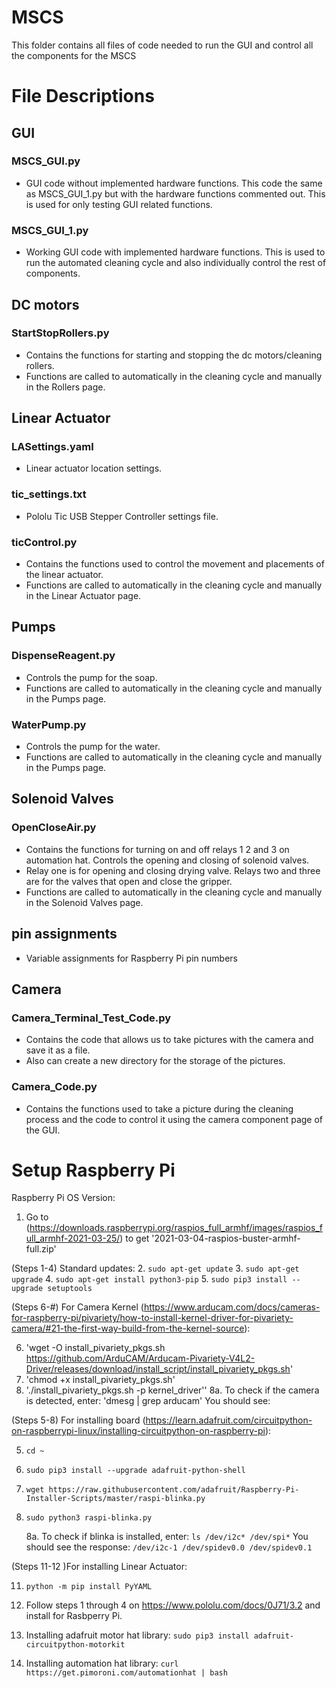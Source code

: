 # MSCS

This folder contains all files of code needed to run the GUI and control all the components for the MSCS 

# File Descriptions

## GUI
 ### MSCS_GUI.py
 - GUI code without implemented hardware functions. This code the same as MSCS_GUI_1.py but with the hardware functions commented out. This is used for only testing  GUI related functions.
 ### MSCS_GUI_1.py
 - Working GUI code with implemented hardware functions. This is used to run the automated cleaning cycle and also individually control the rest of components. 


## DC motors
 ### StartStopRollers.py
 - Contains the functions for starting and stopping the dc motors/cleaning rollers. 
 - Functions are called to automatically in the cleaning cycle and manually in the Rollers page. 
 
 
## Linear Actuator 
 ### LASettings.yaml
 - Linear actuator location settings.
 ### tic_settings.txt
 - Pololu Tic USB Stepper Controller settings file.
 ### ticControl.py
 - Contains the functions used to control the movement and placements of the linear actuator.
 - Functions are called to automatically in the cleaning cycle and manually in the Linear Actuator page.


## Pumps
 ### DispenseReagent.py
 - Controls the pump for the soap. 
 - Functions are called to automatically in the cleaning cycle and manually in the Pumps page. 
 ### WaterPump.py
 -  Controls the pump for the water. 
 -  Functions are called to automatically in the cleaning cycle and manually in the Pumps page.


## Solenoid Valves
 ### OpenCloseAir.py
 - Contains the functions for turning on and off relays 1 2 and 3 on automation hat. Controls the opening and closing of solenoid valves. 
 - Relay one is for opening and closing drying valve. Relays two and three are for the valves that open and close the gripper. 
 - Functions are called to automatically in the cleaning cycle and manually in the Solenoid Valves page.
 

## pin assignments
 - Variable assignments for Raspberry Pi pin numbers
 
## Camera
 ### Camera_Terminal_Test_Code.py
 - Contains the code that allows us to take pictures with the camera and save it as a file.
 - Also can create a new directory for the storage of the pictures.
 ### Camera_Code.py
 - Contains the functions used to take a picture during the cleaning process and the code to control it using the camera component page of the GUI.
 
# Setup Raspberry Pi
Raspberry Pi OS Version:
1. Go to (https://downloads.raspberrypi.org/raspios_full_armhf/images/raspios_full_armhf-2021-03-25/) to get '2021-03-04-raspios-buster-armhf-full.zip'

(Steps 1-4) Standard updates: 
2. `sudo apt-get update`
3. `sudo apt-get upgrade` 
4. `sudo apt-get install python3-pip`
5. `sudo pip3 install --upgrade setuptools`

(Steps 6-#) For Camera Kernel (https://www.arducam.com/docs/cameras-for-raspberry-pi/pivariety/how-to-install-kernel-driver-for-pivariety-camera/#21-the-first-way-build-from-the-kernel-source):

6. 'wget -O install_pivariety_pkgs.sh https://github.com/ArduCAM/Arducam-Pivariety-V4L2-Driver/releases/download/install_script/install_pivariety_pkgs.sh'
7. 'chmod +x install_pivariety_pkgs.sh'
8. './install_pivariety_pkgs.sh -p kernel_driver''
   8a. To check if the camera is detected, enter: 'dmesg | grep arducam'
       You should see:
       

(Steps 5-8) For installing board (https://learn.adafruit.com/circuitpython-on-raspberrypi-linux/installing-circuitpython-on-raspberry-pi):

5. `cd ~`
6. `sudo pip3 install --upgrade adafruit-python-shell`
7. `wget https://raw.githubusercontent.com/adafruit/Raspberry-Pi-Installer-Scripts/master/raspi-blinka.py`
8. `sudo python3 raspi-blinka.py`

   8a. To check if blinka is installed, enter: `ls /dev/i2c* /dev/spi*`
       You should see the response: 
       `/dev/i2c-1 /dev/spidev0.0 /dev/spidev0.1`

(Steps 11-12 )For installing Linear Actuator: 

11. `python -m pip install PyYAML`
12. Follow steps 1 through 4 on https://www.pololu.com/docs/0J71/3.2 and install for Rasbperry Pi.

14. Installing adafruit motor hat library: `sudo pip3 install adafruit-circuitpython-motorkit`
15. Installing automation hat library: `curl https://get.pimoroni.com/automationhat | bash`
